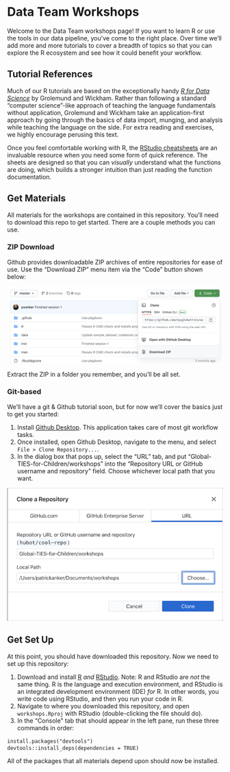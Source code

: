 
<!-- README.md is generated from README.Rmd. Please edit that file -->

Data Team Workshops
===================

<!-- badges: start -->
<!-- badges: end -->

Welcome to the Data Team workshops page! If you want to learn R or use
the tools in our data pipeline, you’ve come to the right place. Over
time we’ll add more and more tutorials to cover a breadth of topics so
that you can explore the R ecosystem and see how it could benefit your
workflow.

Tutorial References
-------------------

Much of our R tutorials are based on the exceptionally handy [*R for
Data Science*](https://r4ds.had.co.nz/) by Grolemund and Wickham. Rather
than following a standard “computer science”-like approach of teaching
the language fundamentals without application, Grolemund and Wickham
take an application-first approach by going through the basics of data
import, munging, and analysis while teaching the language on the side.
For extra reading and exercises, we highly encourage perusing this text.

Once you feel comfortable working with R, the [RStudio
cheatsheets](https://rstudio.com/resources/cheatsheets/) are an
invaluable resource when you need some form of quick reference. The
sheets are designed so that you can *visually* understand what the
functions are doing, which builds a stronger intuition than just reading
the function documentation.

Get Materials
-------------

All materials for the workshops are contained in this repository. You’ll
need to download this repo to get started. There are a couple methods
you can use.

### ZIP Download

Github provides downloadable ZIP archives of entire repositories for
ease of use. Use the “Download ZIP” menu item via the “Code” button
shown below:

![](man/figures/github-download-zip.png)

Extract the ZIP in a folder you remember, and you’ll be all set.

### Git-based

We’ll have a git & Github tutorial soon, but for now we’ll cover the
basics just to get you started:

1.  Install [Github Desktop](https://desktop.github.com/). This
    application takes care of most git workflow tasks.
2.  Once installed, open Github Desktop, navigate to the menu, and
    select `File > Clone Repository...`.
3.  In the dialog box that pops up, select the “URL” tab, and put
    “Global-TIES-for-Children/workshops” into the “Repository URL or
    GitHub username and repository” field. Choose whichever local path
    that you want.

![Clone repository box](man/figures/clone-repository.png)

Get Set Up
----------

At this point, you should have downloaded this repository. Now we need
to set up this repository:

1.  Download and install [R](https://cran.r-project.org/) *and*
    [RStudio](https://rstudio.com/). Note: R and RStudio are *not* the
    same thing. R is the language and execution environment, and RStudio
    is an integrated development environment (IDE) *for* R. In other
    words, you write code using RStudio, and then you run your code
    in R.
2.  Navigate to where you downloaded this repository, and open
    `workshops.Rproj` with RStudio (double-clicking the file should do).
3.  In the “Console” tab that should appear in the left pane, run these
    three commands in order:

<!-- -->

    install.packages("devtools")
    devtools::install_deps(dependencies = TRUE)

All of the packages that all materials depend upon should now be
installed.
